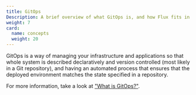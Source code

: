 ```yaml
---
title: GitOps
Description: A brief overview of what GitOps is, and how Flux fits in
weight: 7
card:
  name: concepts
  weight: 20
---
```


GitOps is a way of managing your infrastructure and applications so that whole system is described declaratively and version controlled (most likely in a Git repository), and having an automated process that ensures that the deployed environment matches the state specified in a repository.

For more information, take a look at ["What is GitOps?"](https://www.gitops.tech/#what-is-gitops).